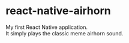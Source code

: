 # react-native-airhorn
My first React Native application.  
It simply plays the classic meme airhorn sound.  
